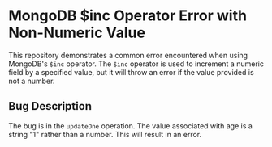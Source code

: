 # MongoDB $inc Operator Error with Non-Numeric Value

This repository demonstrates a common error encountered when using MongoDB's `$inc` operator. The `$inc` operator is used to increment a numeric field by a specified value, but it will throw an error if the value provided is not a number.

## Bug Description
The bug is in the `updateOne` operation. The value associated with age is a string "1" rather than a number. This will result in an error.